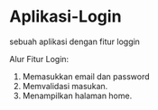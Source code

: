 # Aplikasi-Login
sebuah aplikasi dengan fitur loggin

Alur Fitur Login:
1. Memasukkan email dan password
2. Memvalidasi masukan.
3. Menampilkan halaman home.

